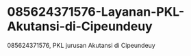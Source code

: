 # 085624371576-Layanan-PKL-Akutansi-di-Cipeundeuy
085624371576, PKL jurusan Akutansi di Cipeundeuy 

